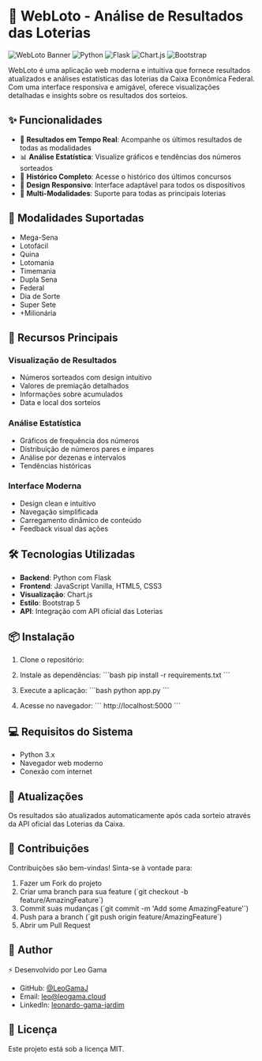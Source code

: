 # 🎲 WebLoto - Análise de Resultados das Loterias

![WebLoto Banner](https://img.shields.io/badge/WebLoto-2.0-blue)
![Python](https://img.shields.io/badge/Python-3.x-green)
![Flask](https://img.shields.io/badge/Flask-Latest-lightgrey)
![Chart.js](https://img.shields.io/badge/Chart.js-4.4.0-orange)
![Bootstrap](https://img.shields.io/badge/Bootstrap-5.3-purple)

WebLoto é uma aplicação web moderna e intuitiva que fornece resultados atualizados e análises estatísticas das loterias da Caixa Econômica Federal. Com uma interface responsiva e amigável, oferece visualizações detalhadas e insights sobre os resultados dos sorteios.

## ✨ Funcionalidades

- 🔄 **Resultados em Tempo Real**: Acompanhe os últimos resultados de todas as modalidades
- 📊 **Análise Estatística**: Visualize gráficos e tendências dos números sorteados
- 📜 **Histórico Completo**: Acesse o histórico dos últimos concursos
- 📱 **Design Responsivo**: Interface adaptável para todos os dispositivos
- 🎯 **Multi-Modalidades**: Suporte para todas as principais loterias

## 🎲 Modalidades Suportadas

- Mega-Sena
- Lotofácil
- Quina
- Lotomania
- Timemania
- Dupla Sena
- Federal
- Dia de Sorte
- Super Sete
- +Milionária

## 🚀 Recursos Principais

### Visualização de Resultados
- Números sorteados com design intuitivo
- Valores de premiação detalhados
- Informações sobre acumulados
- Data e local dos sorteios

### Análise Estatística
- Gráficos de frequência dos números
- Distribuição de números pares e ímpares
- Análise por dezenas e intervalos
- Tendências históricas

### Interface Moderna
- Design clean e intuitivo
- Navegação simplificada
- Carregamento dinâmico de conteúdo
- Feedback visual das ações

## 🛠️ Tecnologias Utilizadas

- **Backend**: Python com Flask
- **Frontend**: JavaScript Vanilla, HTML5, CSS3
- **Visualização**: Chart.js
- **Estilo**: Bootstrap 5
- **API**: Integração com API oficial das Loterias

## 📦 Instalação

1. Clone o repositório:

2. Instale as dependências:
\`\`\`bash
pip install -r requirements.txt
\`\`\`

3. Execute a aplicação:
\`\`\`bash
python app.py
\`\`\`

4. Acesse no navegador:
\`\`\`
http://localhost:5000
\`\`\`

## 💻 Requisitos do Sistema

- Python 3.x
- Navegador web moderno
- Conexão com internet

## 🔄 Atualizações

Os resultados são atualizados automaticamente após cada sorteio através da API oficial das Loterias da Caixa.

## 🤝 Contribuições

Contribuições são bem-vindas! Sinta-se à vontade para:

1. Fazer um Fork do projeto
2. Criar uma branch para sua feature (\`git checkout -b feature/AmazingFeature\`)
3. Commit suas mudanças (\`git commit -m 'Add some AmazingFeature'\`)
4. Push para a branch (\`git push origin feature/AmazingFeature\`)
5. Abrir um Pull Request

## 👤 Author

⚡ Desenvolvido por Leo Gama
- GitHub: [@LeoGamaJ](https://github.com/LeoGamaJ)
- Email: leo@leogama.cloud 
- LinkedIn: [leonardo-gama-jardim](https://www.linkedin.com/in/leonardo-gama-jardim/)

## 📝 Licença

Este projeto está sob a licença MIT.
